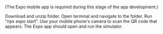 (The Expo mobile app is required during this stage of the app development.)

Download and unzip folder.
Open terminal and navigate to the folder. 
Run "npx expo start". 
Use your mobile phone's camera to scan the QR code that appears.
The Expo app should open and run the simulator.
